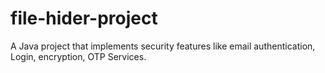 # file-hider-project
A Java project that implements security features like email authentication, Login, encryption, OTP Services.
